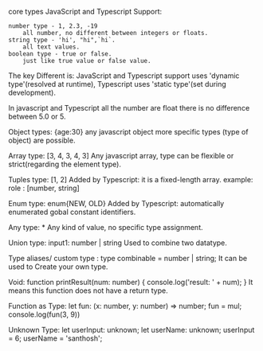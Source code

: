 core types
  JavaScript and Typescript Support:  

    number type - 1, 2.3, -19
        all number, no different between integers or floats.
    string type - 'hi', "hi",`hi`.
        all text values.
    boolean type - true or false.
        just like true value or false value.

The key Different is: JavaScript and Typescript support uses 'dynamic type'(resolved at runtime), Typescript uses 'static type'(set during development).

In javascript and Typescript all the number are float there is no difference between 5.0 or 5.

Object types: {age:30}
    any javascript object more specific types (type of object) are possible. 

Array type: [3, 4, 3, 4, 3]
    Any javascript array, type can be flexible or strict(regarding the element type).

Tuples type: [1, 2] 
    Added by Typescript: it is a fixed-length array.
    example: role : [number, string]

Enum type: enum{NEW, OLD}
    Added by Typescript: automatically enumerated gobal constant identifiers.

Any type: * 
    Any kind of value, no specific type assignment. 

Union type: input1: number | string
     Used to combine two datatype.

Type aliases/ custom type : type combinable = number | string;
    It can be used to Create your own type. 

Void: function printResult(num: number) 
        {
            console.log('result: ' + num); 
        }
    It means this function does not have a return type.

Function as Type: 
    let fun: (x: number, y: number) => number;
    fun = mul;
    console.log(fun(3, 9))

Unknown Type: 
    let userInput: unknown;
    let userName: unknown;
    userInput = 6;
    userName = 'santhosh';

